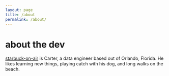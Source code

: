```yaml
---
layout: page
title: /about
permalink: /about/
---
```


# about the dev

[starbuck-on-air](https://github.com/starbuck-on-air) is Carter, a data engineer based out of Orlando, Florida. He likes learning new things, playing catch with his dog, and long walks on the beach. 